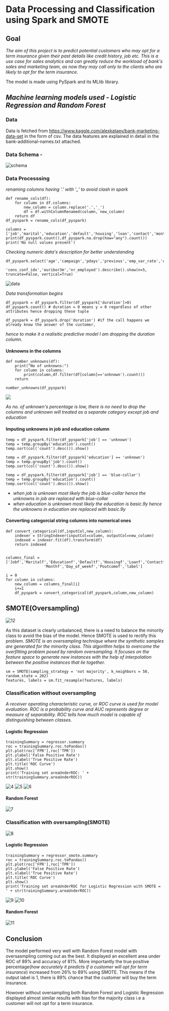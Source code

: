 # Data Processing and Classification using Spark and SMOTE

## Goal
_The aim of this project is to predict potential customers who may opt for a term insurance given their past details like credit history, job etc. This is a use case for sales analytics and can greatly reduce the workload of bank's sales and marketing team, as now they may call only to the clients who are likely to opt for the term insurance._

The model is made using PySpark and its MLlib library.
## _Machine learning models used - Logistic Regression and Random Forest_

### Data
Data is fetched from https://www.kaggle.com/alexkataev/bank-marketing-data-set in the form of csv. The data features are explained in detail in the bank-additional-names.txt attached.

### Data Schema - 
![schema](images/1.jpg)

### Data Processsing

_renaming columns having '.' with '\_' to avoid clash in spark_
```
def rename_cols(df):
    for column in df.columns:
        new_column = column.replace('.','_')
        df = df.withColumnRenamed(column, new_column)
    return df
df_pyspark = rename_cols(df_pyspark)

columns = ['job','marital','education','default','housing','loan','contact','month','day_of_week','poutcome','y']
print(df_pyspark.count(),df_pyspark.na.drop(how="any").count())
print('No null values present')
```

_Checking numeric data's description for better understanding_

```
df_pyspark.select('age','campaign','pdays','previous','emp_var_rate','cons_price_idx',
                  'cons_conf_idx','euribor3m','nr_employed').describe().show(n=5, truncate=False, vertical=True)
```
![data](images/2.jpg)


_Data transformation begins_
```
df_pyspark = df_pyspark.filter(df_pyspark['duration']>0)
df_pyspark.count() # duration = 0 means y = 0 regardless of other attributes hence dropping these tuple

df_pyspark = df_pyspark.drop('duration') #if the call happens we already know the answer of the customer, 

```
_hence to make it a realisitic predictive model I am dropping the duration column._

#### Unknowns in the columns

```
def number_unknowns(df):
    print("No of unknowns:")
    for column in columns:
        print(column,df.filter(df[column]=='unknown').count())
    return

number_unknowns(df_pyspark)
```
![](images/3.jpg)


_As no. of unknown's percentage is low, there is no need to drop the columns and unknown will
treated as a separate category except job and education_

#### Imputing unknowns in job and education column
```
temp = df_pyspark.filter(df_pyspark['job'] == 'unknown')
temp = temp.groupBy('education').count()
temp.sort(col('count').desc()).show() 

temp = df_pyspark.filter(df_pyspark['education'] == 'unknown')
temp = temp.groupBy('job').count()
temp.sort(col('count').desc()).show() 

temp = df_pyspark.filter(df_pyspark['job'] == 'blue-collar')
temp = temp.groupBy('education').count()
temp.sort(col('count').desc()).show() 
```
 - _when job is unknown most likely the job is blue-collar hence the 
unknowns in job are replaced with blue-collar_
 - _when education is unknown most likely the education is basic.9y hence the unknowns 
in education are replaced with basic.9y_

#### Converting categorcial string columns into numerical ones
```
def convert_categorical(df,inputCol,new_column):
    indexer = StringIndexer(inputCol=column, outputCol=new_column)
    indexed = indexer.fit(df).transform(df)
    return indexed


columns_final = ['Jobf','Maritalf','Educationf','Defaultf','Housingf','Loanf','Contactf',
                 'Monthf','Day_of_weekf','Poutcomef','label']

i = 0
for column in columns:
    new_column = columns_final[i]
    i+=1
    df_pyspark = convert_categorical(df_pyspark,column,new_column)
```
## SMOTE(Oversampling)
![12](images/12.jpg)


As this dataset is clearly unbalanced, there is a need to balance the minority class to avoid the bias of the model. Hence SMOTE is used to rectify this problem.
_SMOTE is an oversampling technique where the synthetic samples are generated for the minority class. This algorithm helps to overcome the overfitting problem posed by random oversampling. It focuses on the feature space to generate new instances with the help of interpolation between the positive instances that lie together._

```
sm = SMOTE(sampling_strategy = 'not majority', k_neighbors = 50, random_state = 202)
features, labels = sm.fit_resample(features, labels)
```
### Classification without oversampling
_A receiver operating characteristic curve, or ROC curve is used for model evaluation. ROC is a probability curve and AUC represents degree or measure of separability. ROC tells how much model is capable of distinguishing between classes._

#### Logistic Regression

```
trainingSummary = regressor.summary
roc = trainingSummary.roc.toPandas()
plt.plot(roc['FPR'],roc['TPR'])
plt.ylabel('False Positive Rate')
plt.xlabel('True Positive Rate')
plt.title('ROC Curve')
plt.show()
print('Training set areaUnderROC: ' + str(trainingSummary.areaUnderROC))
```
![4](images/4.jpg)
![5](images/5.jpg)
![6](images/6.jpg)

#### Random Forest
![7](images/7.jpg)

### Classification with oversampling(SMOTE)
![8](images/8.jpg)
#### Logistic Regression
```
trainingSummary = regressor_smote.summary
roc = trainingSummary.roc.toPandas()
plt.plot(roc['FPR'],roc['TPR'])
plt.ylabel('False Positive Rate')
plt.xlabel('True Positive Rate')
plt.title('ROC Curve')
plt.show()
print('Training set areaUnderROC for Logistic Regression with SMOTE = ' + str(trainingSummary.areaUnderROC))
```
![9](images/9.jpg)
![10](images/10.jpg)
#### Random Forest
![11](images/11.jpg)

## Conclusion

The model performed very well with Random Forest model with oversasmpling coming out as the best. It displayed an excellent area under ROC of 89% and accuracy of 81%. More importantly the true positive percentage(_how accurately it predicts if a customer will opt for term insurance_) increased from 26% to 89% using SMOTE. This means if the output label is 1, there is 89% chance that the customer will buy the term insurance.

Howover without oversampling both Random Forest and Logistic Regression displayed almost similar results with bias for the majority class i.e a customer will not opt for a term insurance.
